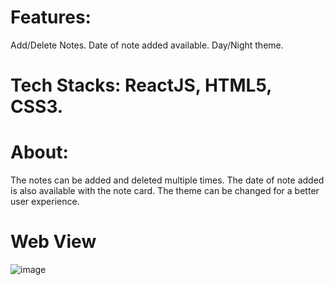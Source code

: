 # Features:
Add/Delete Notes.
Date of note added available.
Day/Night theme.

# Tech Stacks: ReactJS, HTML5, CSS3.

# About:
The notes can be added and deleted multiple times.
The date of note added is also available with the note card.
The theme can be changed for a better user experience.
 

# Web View
![image](https://user-images.githubusercontent.com/108619671/206387051-e528816a-69ee-4af1-aba0-f784c868802b.png)

